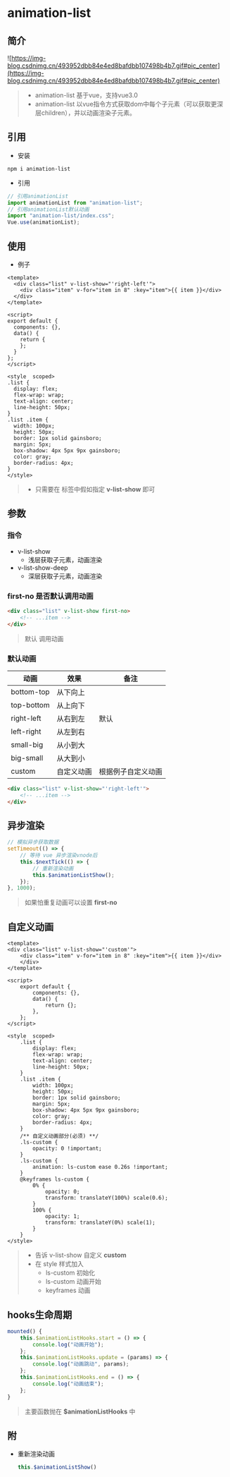 # animation-list

## 简介

![https://img-blog.csdnimg.cn/493952dbb84e4ed8bafdbb107498b4b7.gif#pic_center](https://img-blog.csdnimg.cn/493952dbb84e4ed8bafdbb107498b4b7.gif#pic_center)

> + animation-list 基于vue，支持vue3.0
> + animation-list 以vue指令方式获取dom中每个子元素（可以获取更深层children），并以动画渲染子元素。

## 引用

+ 安装

```shell
npm i animation-list
```

+ 引用

```js
// 引用animationList
import animationList from "animation-list";
// 引用animationList默认动画
import "animation-list/index.css";
Vue.use(animationList);
```

## 使用

+ 例子

```vue
<template>
  <div class="list" v-list-show="'right-left'">
    <div class="item" v-for="item in 8" :key="item">{{ item }}</div>
  </div>
</template>

<script>
export default {
  components: {},
  data() {
    return {
    };
  }
};
</script>

<style  scoped>
.list {
  display: flex;
  flex-wrap: wrap;
  text-align: center;
  line-height: 50px;
}
.list .item {
  width: 100px;
  height: 50px;
  border: 1px solid gainsboro;
  margin: 5px;
  box-shadow: 4px 5px 9px gainsboro;
  color: gray;
  border-radius: 4px;
}
</style>

```

> + 只需要在 标签中假如指定  **v-list-show** 即可

## 参数

### 指令

+ v-list-show
  + 浅层获取子元素，动画渲染
+ v-list-show-deep
  + 深层获取子元素，动画渲染

### first-no 是否默认调用动画

```html
<div class="list" v-list-show first-no>
    <!-- ...item -->
</div>
```

> 默认 调用动画

### 默认动画

| 动画       | 效果       | 备注               |
| ---------- | ---------- | ------------------ |
| bottom-top | 从下向上   |                    |
| top-bottom | 从上向下   |                    |
| right-left | 从右到左   | 默认               |
| left-right | 从左到右   |                    |
| small-big  | 从小到大   |                    |
| big-small  | 从大到小   |                    |
| custom     | 自定义动画 | 根据例子自定义动画 |

```html
<div class="list" v-list-show="'right-left'">
    <!-- ...item -->
</div>
```

## 异步渲染

```js
// 模拟异步获取数据
setTimeout(() => {
    // 等待 vue 异步渲染vnode后
    this.$nextTick(() => {
        // 重新渲染动画
        this.$animationListShow();
    });
}, 1000);
```

> 如果怕重复动画可以设置 **first-no**

## 自定义动画

```vue
<template>
<div class="list" v-list-show="'custom'">
    <div class="item" v-for="item in 8" :key="item">{{ item }}</div>
    </div>
</template>

<script>
    export default {
        components: {},
        data() {
            return {};
        },
    };
</script>

<style  scoped>
    .list {
        display: flex;
        flex-wrap: wrap;
        text-align: center;
        line-height: 50px;
    }
    .list .item {
        width: 100px;
        height: 50px;
        border: 1px solid gainsboro;
        margin: 5px;
        box-shadow: 4px 5px 9px gainsboro;
        color: gray;
        border-radius: 4px;
    }
	/** 自定义动画部分(必须) **/
    .ls-custom {
        opacity: 0 !important;
    }
    .ls-custom {
        animation: ls-custom ease 0.26s !important;
    }
    @keyframes ls-custom {
        0% {
            opacity: 0;
            transform: translateY(100%) scale(0.6);
        }
        100% {
            opacity: 1;
            transform: translateY(0%) scale(1);
        }
    }
</style>
```

> + 告诉 v-list-show 自定义 **custom**
> + 在 style 样式加入
>   + ls-custom 初始化
>   + ls-custom 动画开始
>   + keyframes 动画

## hooks生命周期

```js
mounted() {
    this.$animationListHooks.start = () => {
        console.log("动画开始");
    };
    this.$animationListHooks.update = (params) => {
        console.log("动画跳动", params);
    };
    this.$animationListHooks.end = () => {
        console.log("动画结束");
    };
}
```

> 主要函数抛在 **$animationListHooks** 中 

## 附

+ 重新渲染动画

  ```js
  this.$animationListShow()
  ```

  
